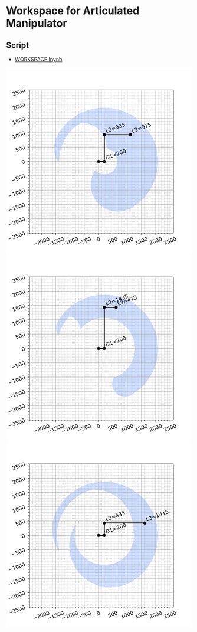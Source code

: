 # Workspace for Articulated Manipulator



## Script

* [WORKSPACE.ipynb](WORKSPACE.ipynb)

![](CASE01.svg)
![](CASE02.svg)
![](CASE03.svg)

